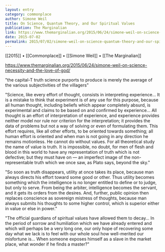 ```yaml
---
layout: entry
category: commonplace
author: Simone Weil
title: On Science, Quantum Theory, and Our Spiritual Values
publication: The Marginalian
link: https://www.themarginalian.org/2015/06/24/simone-weil-on-science-necessity-and-the-love-of-god/
date: 2015-07-02
permalink: 2015/07/02/simone-weil-on-science-quantum-theory-and-our-spiritual-values
---
```


[[2015]] • [[Commonplace]] • [[Simone Weil]] • [[The Marginalian]] 

https://www.themarginalian.org/2015/06/24/simone-weil-on-science-necessity-and-the-love-of-god/

"the capital-T truth science purports to produce is merely the average of the various subjectivities of the villagers"
 
"Science, like every effort of thought, consists in interpreting experience… It is a mistake to think that experiment is of any use for this purpose, because all human thought, including beliefs which appear completely absurd, is experimental and claims to be based on and confirmed by experience… All thought is an effort of interpretation of experience, and experience provides neither model nor rule nor criterion for the interpretation; it provides the data of problems but not a way of solving or even of formulating them. This effort requires, like all other efforts, to be oriented towards something; all human effort is oriented and when man is not going in any direction he remains motionless. He cannot do without values. For all theoretical study the name of value is truth. It is impossible, no doubt, for men of flesh and blood in this world to have any representation of truth which is not defective; but they must have on — an imperfect image of the non-representable truth which we once saw, as Plato says, beyond the sky."

"So soon as truth disappears, utility at once takes its place, because man always directs his effort toward some good or other. Thus utility becomes something which the intelligence is no longer entitled to define or to judge, but only to serve. From being the arbiter, intelligence becomes the servant, and it gets its orders from the desires. And, further, public opinion then replaces conscience as sovereign mistress of thoughts, because man always submits his thoughts to some higher control, which is superior either in value or else in power."

"The official guardians of spiritual values have allowed them to decay… In the period of sorrow and humiliation which we have already entered and which will perhaps be a very long one, our only hope of recovering some day what we lack is to feel with our whole soul how well-merited our misfortune is… When someone exposes himself as a slave in the market place, what wonder if he finds a master?"